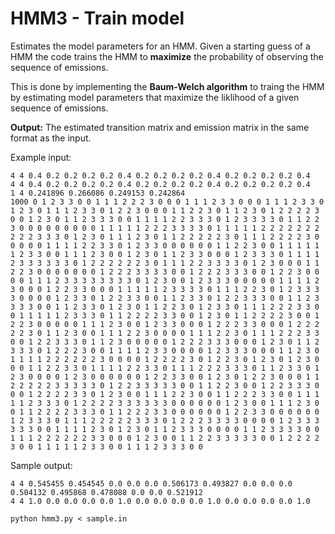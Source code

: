 # HMM3 - Train model

Estimates the model parameters for an HMM. Given a starting guess of a HMM the code trains the HMM to <strong>maximize</strong> the probability of observing the sequence of emissions.

This is done by implementing the <strong>Baum-Welch algorithm</strong> to traing the HMM by estimating model parameters that maximize the liklihood of a given sequence of emissions.

<strong>Output:</strong> The estimated transition matrix and emission matrix in the same format as the input.

Example input:
```
4 4 0.4 0.2 0.2 0.2 0.2 0.4 0.2 0.2 0.2 0.2 0.4 0.2 0.2 0.2 0.2 0.4 
4 4 0.4 0.2 0.2 0.2 0.2 0.4 0.2 0.2 0.2 0.2 0.4 0.2 0.2 0.2 0.2 0.4 
1 4 0.241896 0.266086 0.249153 0.242864 
1000 0 1 2 3 3 0 0 1 1 1 2 2 2 3 0 0 0 1 1 1 2 3 3 0 0 0 1 1 1 2 3 3 0 1 2 3 0 1 1 1 2 3 3 0 1 2 2 3 0 0 0 1 1 2 2 3 0 1 1 2 3 0 1 2 2 2 2 3 0 0 1 2 3 0 1 1 2 3 3 3 0 0 1 1 1 1 2 2 3 3 3 0 1 2 3 3 3 3 0 1 1 2 2 3 0 0 0 0 0 0 0 0 0 1 1 1 1 1 2 2 2 3 3 3 3 0 1 1 1 1 1 2 2 2 2 2 2 2 2 2 2 3 3 3 0 1 2 3 0 1 1 1 2 3 0 1 1 2 2 2 2 2 3 0 1 1 1 2 2 2 2 3 0 0 0 0 0 1 1 1 1 2 2 3 3 0 1 2 3 3 0 0 0 0 0 0 1 1 2 2 3 0 0 1 1 1 1 1 1 2 3 3 0 0 1 1 1 2 3 0 0 1 2 3 0 1 1 2 3 3 0 0 0 1 2 3 3 3 0 1 1 1 1 2 3 3 3 3 3 3 0 1 2 2 2 2 2 2 3 0 1 1 1 2 2 3 3 3 3 0 1 2 3 0 0 0 1 1 2 2 3 0 0 0 0 0 0 0 1 2 2 2 3 3 3 3 0 0 1 2 2 2 3 3 3 0 0 1 2 2 3 0 0 0 0 1 1 1 2 3 3 3 3 3 3 3 3 0 1 2 3 0 0 1 2 3 3 3 0 0 0 0 0 1 1 1 1 2 3 0 0 0 1 2 2 3 3 0 0 0 1 1 1 1 1 2 3 3 3 3 0 1 1 1 2 2 3 0 1 2 3 3 3 3 0 0 0 0 1 2 3 3 0 1 2 2 3 3 0 0 1 1 2 3 3 0 1 2 2 3 3 3 0 0 1 1 2 3 3 3 3 0 0 1 1 2 3 3 0 1 2 3 0 1 1 2 2 3 0 1 2 3 3 0 1 1 1 2 2 2 3 3 0 0 1 1 1 1 1 2 3 3 3 0 1 1 2 2 2 2 3 3 0 0 1 2 3 0 1 1 2 2 2 2 3 0 0 1 2 2 3 0 0 0 0 0 1 1 1 2 3 0 0 1 2 3 3 0 0 0 1 2 2 2 3 3 0 0 0 1 2 2 2 2 2 3 0 1 1 2 3 0 0 1 1 1 2 2 3 0 0 0 0 1 1 1 2 2 3 0 1 1 1 2 2 2 3 3 0 0 1 2 2 3 3 3 0 1 1 2 3 0 0 0 0 0 1 2 2 2 3 3 3 0 0 0 1 2 3 0 1 1 2 3 3 3 0 1 2 2 2 3 0 0 1 1 1 1 2 3 3 0 0 0 0 1 2 3 3 3 0 0 0 1 1 2 3 0 1 1 1 1 2 2 2 2 2 2 3 0 0 0 0 1 2 2 2 2 3 0 1 2 2 3 0 1 2 3 0 1 2 3 0 0 0 1 1 2 2 3 3 0 1 1 1 1 2 2 3 3 0 1 1 1 2 2 2 3 3 3 0 1 1 2 3 3 0 1 2 3 0 0 0 0 1 2 3 0 0 0 0 0 0 1 2 2 3 3 0 0 1 2 3 0 1 2 2 3 0 0 0 1 1 2 2 2 2 2 3 3 3 3 3 0 1 2 2 3 3 3 3 3 0 0 1 1 2 2 3 0 0 1 2 2 3 3 3 0 0 0 1 2 2 2 2 3 3 0 1 2 3 0 0 1 1 1 2 2 3 0 0 1 1 2 2 2 3 3 0 0 1 1 1 1 1 2 3 3 3 0 1 2 2 2 2 3 3 3 3 3 3 0 0 0 0 0 0 1 2 3 0 0 1 1 1 2 3 0 0 1 1 2 2 2 2 3 3 3 0 1 1 2 2 2 3 3 0 0 0 0 0 0 1 2 2 3 3 0 0 0 0 0 0 1 2 3 3 3 0 1 1 1 2 2 2 2 2 3 3 3 0 1 2 2 2 3 3 3 3 0 0 0 0 1 2 3 3 3 3 3 3 0 0 1 1 1 1 2 3 0 1 2 3 0 1 1 2 3 3 3 0 0 0 0 1 1 2 3 3 3 3 0 0 1 1 1 2 2 2 2 2 2 3 3 0 0 0 1 2 3 0 0 1 1 2 2 3 3 3 3 3 0 0 1 2 2 2 2 3 0 0 1 1 1 1 1 2 3 3 0 0 1 1 1 2 3 3 3 0 0 
```

Sample output:
```
4 4 0.545455 0.454545 0.0 0.0 0.0 0.506173 0.493827 0.0 0.0 0.0 0.504132 0.495868 0.478088 0.0 0.0 0.521912 
4 4 1.0 0.0 0.0 0.0 0.0 1.0 0.0 0.0 0.0 0.0 1.0 0.0 0.0 0.0 0.0 1.0 

```
```
python hmm3.py < sample.in
```